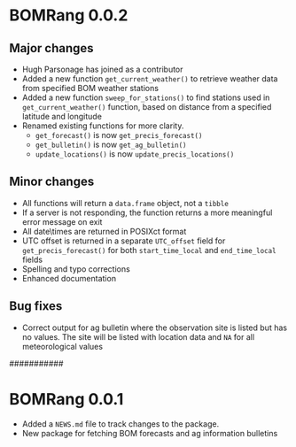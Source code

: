 # BOMRang 0.0.2

## Major changes

* Hugh Parsonage has joined as a contributor  
* Added a new function `get_current_weather()` to retrieve weather data from specified BOM weather stations  
* Added a new function `sweep_for_stations()` to find stations used in `get_current_weather()` function, based on distance from a specified latitude and longitude
* Renamed existing functions for more clarity.  
  * `get_forecast()` is now `get_precis_forecast()`  
  * `get_bulletin()` is now `get_ag_bulletin()`  
  * `update_locations()` is now `update_precis_locations()`

## Minor changes

* All functions will return a `data.frame` object, not a `tibble`  
* If a server is not responding, the function returns a more meaningful error message on exit  
* All date\times are returned in POSIXct format  
* UTC offset is returned in a separate `UTC_offset` field for `get_precis_forecast()` for both `start_time_local` and `end_time_local` fields  
* Spelling and typo corrections  
* Enhanced documentation  

## Bug fixes

* Correct output for ag bulletin where the observation site is listed but has no values. The site will be listed with location data and `NA` for all meteorological values  

###########

# BOMRang 0.0.1

* Added a `NEWS.md` file to track changes to the package.
* New package for fetching BOM forecasts and ag information bulletins


